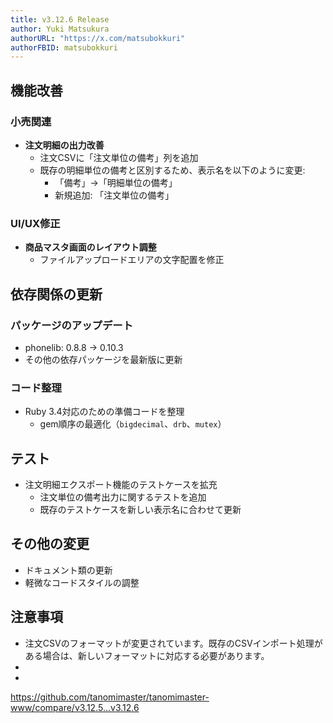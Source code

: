 ```yaml
---
title: v3.12.6 Release
author: Yuki Matsukura
authorURL: "https://x.com/matsubokkuri"
authorFBID: matsubokkuri
---
```


## 機能改善

### 小売関連

- **注文明細の出力改善**
  - 注文CSVに「注文単位の備考」列を追加
  - 既存の明細単位の備考と区別するため、表示名を以下のように変更:
    - 「備考」→「明細単位の備考」
    - 新規追加: 「注文単位の備考」

### UI/UX修正

- **商品マスタ画面のレイアウト調整**
  - ファイルアップロードエリアの文字配置を修正

## 依存関係の更新

### パッケージのアップデート

- phonelib: 0.8.8 → 0.10.3
- その他の依存パッケージを最新版に更新

### コード整理

- Ruby 3.4対応のための準備コードを整理
  - gem順序の最適化（`bigdecimal`、`drb`、`mutex`）

## テスト

- 注文明細エクスポート機能のテストケースを拡充
  - 注文単位の備考出力に関するテストを追加
  - 既存のテストケースを新しい表示名に合わせて更新

## その他の変更

- ドキュメント類の更新
- 軽微なコードスタイルの調整

## 注意事項

- 注文CSVのフォーマットが変更されています。既存のCSVインポート処理がある場合は、新しいフォーマットに対応する必要があります。
-
-
https://github.com/tanomimaster/tanomimaster-www/compare/v3.12.5...v3.12.6


